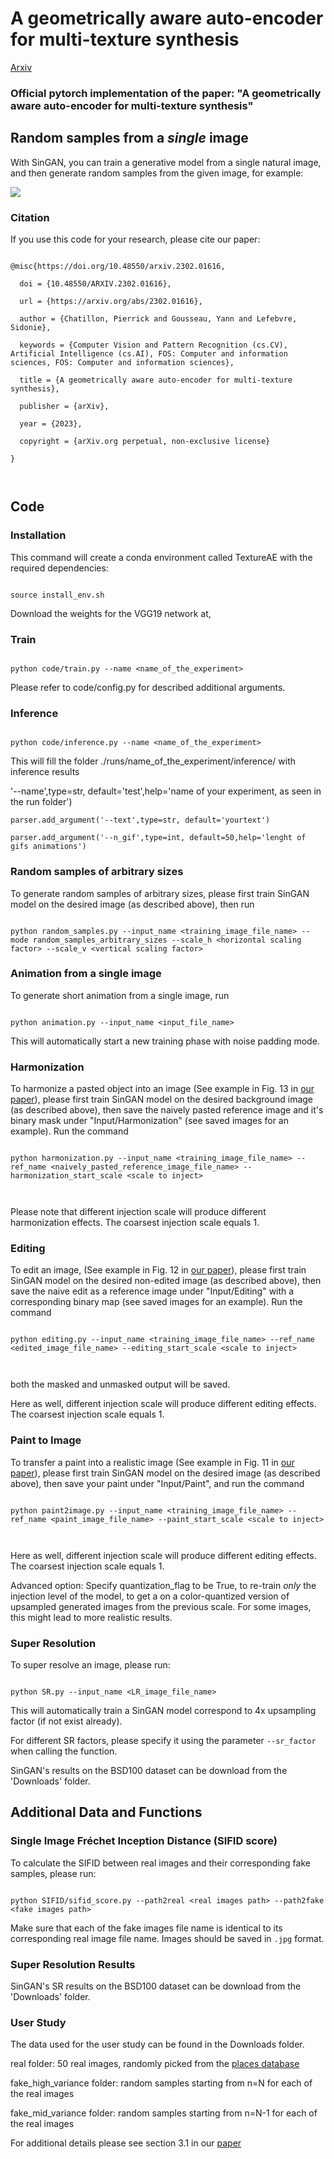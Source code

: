 

# A geometrically aware auto-encoder for multi-texture synthesis



[Arxiv](https://arxiv.org/pdf/2302.01616.pdf) 

### Official pytorch implementation of the paper: "A geometrically aware auto-encoder for multi-texture synthesis"




## Random samples from a *single* image

With SinGAN, you can train a generative model from a single natural image, and then generate random samples from the given image, for example:



![](imgs/teaser.PNG)




### Citation

If you use this code for your research, please cite our paper:



```

@misc{https://doi.org/10.48550/arxiv.2302.01616,

  doi = {10.48550/ARXIV.2302.01616},

  url = {https://arxiv.org/abs/2302.01616},

  author = {Chatillon, Pierrick and Gousseau, Yann and Lefebvre, Sidonie},

  keywords = {Computer Vision and Pattern Recognition (cs.CV), Artificial Intelligence (cs.AI), FOS: Computer and information sciences, FOS: Computer and information sciences},

  title = {A geometrically aware auto-encoder for multi-texture synthesis},

  publisher = {arXiv},

  year = {2023},

  copyright = {arXiv.org perpetual, non-exclusive license}

}



```



## Code



### Installation



This command will create a conda environment called TextureAE with the required dependencies:



```

source install_env.sh

```



Download the weights for the VGG19 network at,





###  Train




```

python code/train.py --name <name_of_the_experiment> 

```



Please refer to code/config.py for described additional arguments.





### Inference



```

python code/inference.py --name <name_of_the_experiment> 

```

This will fill the folder ./runs/name_of_the_experiment/inference/ with inference results



'--name',type=str, default='test',help='name of your experiment, as seen in the run folder')

    parser.add_argument('--text',type=str, default='yourtext')

    parser.add_argument('--n_gif',type=int, default=50,help='lenght of gifs animations')




###  Random samples of arbitrary sizes

To generate random samples of arbitrary sizes, please first train SinGAN model on the desired image (as described above), then run 



```

python random_samples.py --input_name <training_image_file_name> --mode random_samples_arbitrary_sizes --scale_h <horizontal scaling factor> --scale_v <vertical scaling factor>

```



###  Animation from a single image



To generate short animation from a single image, run



```

python animation.py --input_name <input_file_name> 

```



This will automatically start a new training phase with noise padding mode.



###  Harmonization



To harmonize a pasted object into an image (See example in Fig. 13 in [our paper](https://arxiv.org/pdf/1905.01164.pdf)), please first train SinGAN model on the desired background image (as described above), then save the naively pasted reference image and it's binary mask under "Input/Harmonization" (see saved images for an example). Run the command



```

python harmonization.py --input_name <training_image_file_name> --ref_name <naively_pasted_reference_image_file_name> --harmonization_start_scale <scale to inject>



```



Please note that different injection scale will produce different harmonization effects. The coarsest injection scale equals 1. 



###  Editing



To edit an image, (See example in Fig. 12 in [our paper](https://arxiv.org/pdf/1905.01164.pdf)), please first train SinGAN model on the desired non-edited image (as described above), then save the naive edit as a reference image under "Input/Editing" with a corresponding binary map (see saved images for an example). Run the command



```

python editing.py --input_name <training_image_file_name> --ref_name <edited_image_file_name> --editing_start_scale <scale to inject>



```

both the masked and unmasked output will be saved.

Here as well, different injection scale will produce different editing effects. The coarsest injection scale equals 1. 



###  Paint to Image



To transfer a paint into a realistic image (See example in Fig. 11 in [our paper](https://arxiv.org/pdf/1905.01164.pdf)), please first train SinGAN model on the desired image (as described above), then save your paint under "Input/Paint", and run the command



```

python paint2image.py --input_name <training_image_file_name> --ref_name <paint_image_file_name> --paint_start_scale <scale to inject>



```

Here as well, different injection scale will produce different editing effects. The coarsest injection scale equals 1. 



Advanced option: Specify quantization_flag to be True, to re-train *only* the injection level of the model, to get a on a color-quantized version of upsampled generated images from the previous scale. For some images, this might lead to more realistic results.



### Super Resolution

To super resolve an image, please run:

```

python SR.py --input_name <LR_image_file_name>

```

This will automatically train a SinGAN model correspond to 4x upsampling factor (if not exist already).

For different SR factors, please specify it using the parameter `--sr_factor` when calling the function.

SinGAN's results on the BSD100 dataset can be download from the 'Downloads' folder.



## Additional Data and Functions



### Single Image Fréchet Inception Distance (SIFID score)

To calculate the SIFID between real images and their corresponding fake samples, please run:

```

python SIFID/sifid_score.py --path2real <real images path> --path2fake <fake images path> 

```  

Make sure that each of the fake images file name is identical to its corresponding real image file name. Images should be saved in `.jpg` format.



### Super Resolution Results

SinGAN's SR results on the BSD100 dataset can be download from the 'Downloads' folder.



### User Study

The data used for the user study can be found in the Downloads folder. 



real folder: 50 real images, randomly picked from the [places database](http://places.csail.mit.edu/)



fake_high_variance folder: random samples starting from n=N for each of the real images 



fake_mid_variance folder: random samples starting from n=N-1 for each of the real images 



For additional details please see section 3.1 in our [paper](https://arxiv.org/pdf/1905.01164.pdf)


